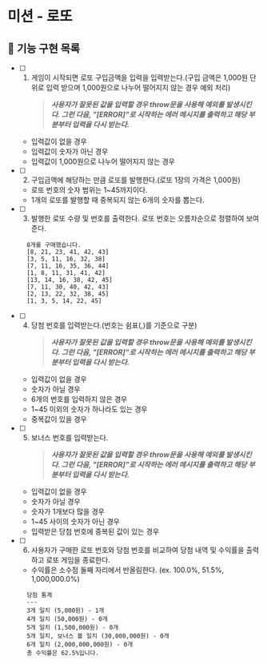 # 미션 - 로또

## 🎯 기능 구현 목록

- [ ] 1. 게임이 시작되면 로또 구입금액을 입력을 입력받는다.(구입 금액은 1,000원 단위로 입력 받으며 1,000원으로 나누어 떨어지지 않는 경우 예외 처리)
     > **_사용자가 잘못된 값을 입력할 경우 throw문을 사용해 예외를 발생시킨다. 그런 다음, "[ERROR]"로 시작하는 에러 메시지를 출력하고 해당 부분부터 입력을 다시 받는다._**

  - 입력값이 없을 경우
  - 입력값이 숫자가 아닌 경우
  - 입력값이 1,000원으로 나누어 떨어지지 않는 경우

- [ ] 2. 구입금액에 해당하는 만큼 로또를 발행한다.(로또 1장의 가격은 1,000원)

  - 로또 번호의 숫자 범위는 1~45까지이다.
  - 1개의 로또를 발행할 때 중복되지 않는 6개의 숫자를 뽑는다.

- [ ] 3. 발행한 로또 수량 및 번호를 출력한다. 로또 번호는 오름차순으로 정렬하여 보여준다.

  ```
    8개를 구매했습니다.
    [8, 21, 23, 41, 42, 43]
    [3, 5, 11, 16, 32, 38]
    [7, 11, 16, 35, 36, 44]
    [1, 8, 11, 31, 41, 42]
    [13, 14, 16, 38, 42, 45]
    [7, 11, 30, 40, 42, 43]
    [2, 13, 22, 32, 38, 45]
    [1, 3, 5, 14, 22, 45]
  ```

- [ ] 4. 당첨 번호를 입력받는다.(번호는 쉼표(,)를 기준으로 구분)
     > **_사용자가 잘못된 값을 입력할 경우 throw문을 사용해 예외를 발생시킨다. 그런 다음, "[ERROR]"로 시작하는 에러 메시지를 출력하고 해당 부분부터 입력을 다시 받는다._**

  - 입력값이 없을 경우
  - 숫자가 아닐 경우
  - 6개의 번호를 입력하지 않은 경우
  - 1~45 이외의 숫자가 하나라도 있는 경우
  - 중복값이 있을 경우

- [ ] 5. 보너스 번호를 입력받는다.
     > **_사용자가 잘못된 값을 입력할 경우 throw문을 사용해 예외를 발생시킨다. 그런 다음, "[ERROR]"로 시작하는 에러 메시지를 출력하고 해당 부분부터 입력을 다시 받는다._**

  - 입력값이 없을 경우
  - 숫자가 아닐 경우
  - 숫자가 1개보다 많을 경우
  - 1~45 사이의 숫자가 아닌 경우
  - 입력받은 당첨 번호에 중복된 값이 있는 경우

- [ ] 6. 사용자가 구매한 로또 번호와 당첨 번호를 비교하여 당첨 내역 및 수익률을 출력하고 로또 게임을 종료한다.

  - 수익률은 소수점 둘째 자리에서 반올림한다. (ex. 100.0%, 51.5%, 1,000,000.0%)

  ```
    당첨 통계
    ---
    3개 일치 (5,000원) - 1개
    4개 일치 (50,000원) - 0개
    5개 일치 (1,500,000원) - 0개
    5개 일치, 보너스 볼 일치 (30,000,000원) - 0개
    6개 일치 (2,000,000,000원) - 0개
    총 수익률은 62.5%입니다.
  ```
